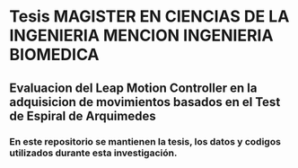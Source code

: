 # Tesis MAGISTER EN CIENCIAS DE LA INGENIERIA MENCION INGENIERIA BIOMEDICA
## Evaluacion del Leap Motion Controller en la adquisicion de movimientos basados en el Test de Espiral de Arquimedes
### En este repositorio se mantienen la tesis, los datos y codigos utilizados durante esta investigación.

